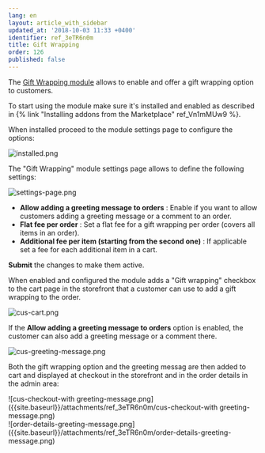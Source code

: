 ```yaml
---
lang: en
layout: article_with_sidebar
updated_at: '2018-10-03 11:33 +0400'
identifier: ref_3eTR6n0m
title: Gift Wrapping
order: 126
published: false
---
```

The [Gift Wrapping module](https://market.x-cart.com/addons/gift-wrapping.html "Gift Wrapping") allows to enable and offer a gift wrapping option to customers. 

To start using the module make sure it's installed and enabled as described in {% link "Installing addons from the Marketplace" ref_Vn1mMUw9 %}.

When installed proceed to the module settings page to configure the options:

![installed.png]({{site.baseurl}}/attachments/ref_3eTR6n0m/installed.png)

The "Gift Wrapping" module settings page allows to define the following settings:

![settings-page.png]({{site.baseurl}}/attachments/ref_3eTR6n0m/settings-page.png)

* **Allow adding a greeting message to orders** : Enable if you want to allow customers adding a greeting message or a comment to an order.
* **Flat fee per order** : Set a flat fee for a gift wrapping per order (covers all items in an order).
* **Additional fee per item (starting from the second one)** : If applicable set a fee for each additional item in a cart.

**Submit** the changes to make them active.

When enabled and configured the module adds a "Gift wrapping" checkbox to the cart page in the storefront that a customer can use to add a gift wrapping to the order. 

![cus-cart.png]({{site.baseurl}}/attachments/ref_3eTR6n0m/cus-cart.png)

If the **Allow adding a greeting message to orders** option is enabled, the customer can also add a greeting message or a comment there.

![cus-greeting-message.png]({{site.baseurl}}/attachments/ref_3eTR6n0m/cus-greeting-message.png)

Both the gift wrapping option and the greeting messag are then added to cart and displayed at checkout in the storefront and in the order details in the admin area:

<div class="ui stackable two column grid">
  <div class="column" markdown="span">![cus-checkout-with greeting-message.png]({{site.baseurl}}/attachments/ref_3eTR6n0m/cus-checkout-with greeting-message.png)</div>
  <div class="column" markdown="span">![order-details-greeting-message.png]({{site.baseurl}}/attachments/ref_3eTR6n0m/order-details-greeting-message.png)</div>
</div>
